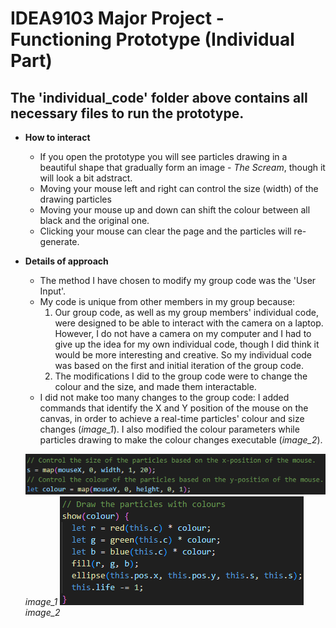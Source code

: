 # IDEA9103 Major Project - Functioning Prototype (Individual Part)
## The 'individual_code' folder above contains all necessary files to run the prototype.

- **How to interact**
    - If you open the prototype you will see particles drawing in a beautiful shape that gradually form an image - *The Scream*, though it will look a bit adstract.
    - Moving your mouse left and right can control the size (width) of the drawing particles
    - Moving your mouse up and down can shift the colour between all black and the original one.
    - Clicking your mouse can clear the page and the particles will re-generate.

- **Details of approach**
    - The method I have chosen to modify my group code was the 'User Input'.
    - My code is unique from other members in my group because:
        1. Our group code, as well as my group members' individual code, were designed to be able to interact with the camera on a laptop. However, I do not have a camera on my computer and I had to give up the idea for my own individual code, though I did think it would be more interesting and creative. So my individual code was based on the first and initial iteration of the group code.
        2. The modifications I did to the group code were to change the colour and the size, and made them interactable.
    - I did not make too many changes to the group code: I added commands that identify the X and Y position of the mouse on the canvas, in order to achieve a real-time particles' colour and size changes (*image_1*). I also modified the colour parameters while particles drawing to make the colour changes executable (*image_2*).

    ![image_1](screenshots/scsh_2.png)
    *image_1*
    ![image_2](screenshots/scsh_1.png)
    *image_2*